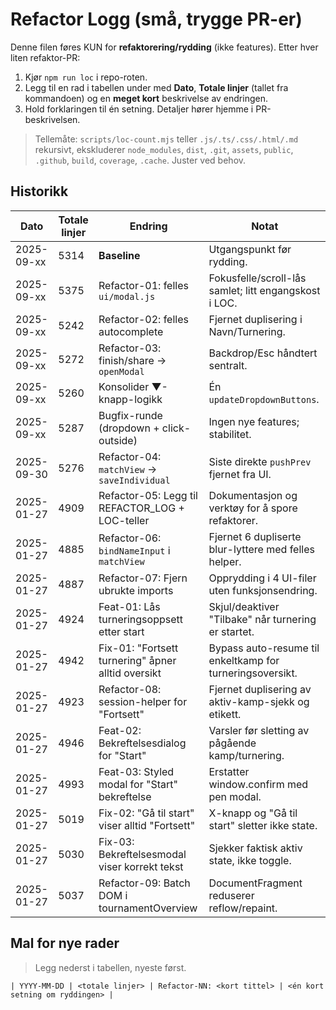 # Refactor Logg (små, trygge PR-er)

Denne filen føres KUN for **refaktorering/rydding** (ikke features). Etter hver liten refaktor-PR:

1. Kjør `npm run loc` i repo-roten.
2. Legg til en rad i tabellen under med **Dato**, **Totale linjer** (tallet fra kommandoen) og en **meget kort** beskrivelse av endringen.
3. Hold forklaringen til én setning. Detaljer hører hjemme i PR-beskrivelsen.

> Tellemåte: `scripts/loc-count.mjs` teller `.js/.ts/.css/.html/.md` rekursivt, ekskluderer `node_modules`, `dist`, `.git`, `assets`, `public`, `.github`, `build`, `coverage`, `.cache`. Juster ved behov.

## Historikk

| Dato       | Totale linjer | Endring                                          | Notat |
|------------|----------------|--------------------------------------------------|-------|
| 2025-09-xx | 5314           | **Baseline**                                     | Utgangspunkt før rydding. |
| 2025-09-xx | 5375           | Refactor-01: felles `ui/modal.js`                | Fokusfelle/scroll-lås samlet; litt engangskost i LOC. |
| 2025-09-xx | 5242           | Refactor-02: felles autocomplete                 | Fjernet duplisering i Navn/Turnering. |
| 2025-09-xx | 5272           | Refactor-03: finish/share → `openModal`          | Backdrop/Esc håndtert sentralt. |
| 2025-09-xx | 5260           | Konsolider ▼-knapp-logikk                        | Én `updateDropdownButtons`. |
| 2025-09-xx | 5287           | Bugfix-runde (dropdown + click-outside)          | Ingen nye features; stabilitet. |
| 2025-09-30 | 5276           | Refactor-04: `matchView` → `saveIndividual`      | Siste direkte `pushPrev` fjernet fra UI. |
| 2025-01-27 | 4909           | Refactor-05: Legg til REFACTOR_LOG + LOC-teller  | Dokumentasjon og verktøy for å spore refaktorer. |
| 2025-01-27 | 4885           | Refactor-06: `bindNameInput` i `matchView`       | Fjernet 6 dupliserte blur-lyttere med felles helper. |
| 2025-01-27 | 4887           | Refactor-07: Fjern ubrukte imports               | Opprydding i 4 UI-filer uten funksjonsendring. |
| 2025-01-27 | 4924           | Feat-01: Lås turneringsoppsett etter start       | Skjul/deaktiver "Tilbake" når turnering er startet. |
| 2025-01-27 | 4942           | Fix-01: "Fortsett turnering" åpner alltid oversikt | Bypass auto-resume til enkeltkamp for turneringsoversikt. |
| 2025-01-27 | 4923           | Refactor-08: session-helper for "Fortsett"        | Fjernet duplisering av aktiv-kamp-sjekk og etikett. |
| 2025-01-27 | 4946           | Feat-02: Bekreftelsesdialog for "Start"           | Varsler før sletting av pågående kamp/turnering. |
| 2025-01-27 | 4993           | Feat-03: Styled modal for "Start" bekreftelse     | Erstatter window.confirm med pen modal. |
| 2025-01-27 | 5019           | Fix-02: "Gå til start" viser alltid "Fortsett"    | X-knapp og "Gå til start" sletter ikke state. |
| 2025-01-27 | 5030           | Fix-03: Bekreftelsesmodal viser korrekt tekst     | Sjekker faktisk aktiv state, ikke toggle. |
| 2025-01-27 | 5037           | Refactor-09: Batch DOM i tournamentOverview       | DocumentFragment reduserer reflow/repaint. |

## Mal for nye rader

> Legg nederst i tabellen, nyeste først.

```
| YYYY-MM-DD | <totale linjer> | Refactor-NN: <kort tittel> | <én kort setning om ryddingen> |
```
